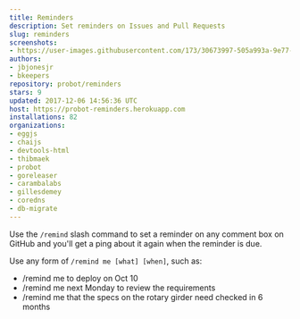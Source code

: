 ```yaml
---
title: Reminders
description: Set reminders on Issues and Pull Requests
slug: reminders
screenshots:
- https://user-images.githubusercontent.com/173/30673997-505a993a-9e77-11e7-8f0f-d5a606816e8e.png
authors:
- jbjonesjr
- bkeepers
repository: probot/reminders
stars: 9
updated: 2017-12-06 14:56:36 UTC
host: https://probot-reminders.herokuapp.com
installations: 82
organizations:
- eggjs
- chaijs
- devtools-html
- thibmaek
- probot
- goreleaser
- carambalabs
- gillesdemey
- coredns
- db-migrate
---
```


Use the `/remind` slash command to set a reminder on any comment box on GitHub and you'll get a ping about it again when the reminder is due.

Use any form of `/remind me [what] [when]`, such as:

- /remind me to deploy on Oct 10
- /remind me next Monday to review the requirements
- /remind me that the specs on the rotary girder need checked in 6 months
